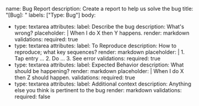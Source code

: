 name: Bug Report
description: Create a report to help us solve the bug
title: "[Bug]: "
labels: ["Type: Bug"]
body:
- type: textarea
  attributes:
    label: Describe the bug
    description: What's wrong?
    placeholder: |
      When I do X then Y happens.
    render: markdown
  validations:
    required: true
- type: textarea
  attributes:
    label: To Reproduce
    description: How to reproduce; what key sequences?
    render: markdown
    placeholder: |
      1. Tap entry ...
      2. Do ...
      3. See error
  validations:
    required: true
- type: textarea
  attributes:
    label: Expected Behavior
    description: What should be happening?
    render: markdown
    placeholder: |
      When I do X then Z should happen.
  validations:
    required: true
- type: textarea
  attributes:
    label: Additional context
    description: Anything else you think is pertinent to the bug
    render: markdown
  validations:
    required: false
